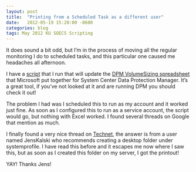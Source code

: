 ```yaml
---
layout: post
title:  "Printing from a Scheduled Task as a different user"
date:   2012-05-19 15:20:00 -0600
categories: blog
tags: May 2012 KU SOECS Scripting
---
```

It does sound a bit odd, but I’m in the process of moving all the regular monitoring I do to scheduled tasks, and this particular one caused me headaches all afternoon.

I have a [script](https://github.com/jeffpatton1971/mod-posh/blob/master/powershell/production/Update-DPMSpreadSheet.ps1) that I run that will update the [DPM VolumeSizing spreadsheet](http://blogs.technet.com/b/dpm/archive/2010/09/02/new-dpm2010-storage-calculator-links-sep-2010.aspx) that Microsoft put together for System Center Data Protection Manager. It’s a great tool, if you’ve not looked at it and are running DPM you should check it out!

The problem I had was I scheduled this to run as my account and it worked just fine. As soon as I configured this to run as a service account, the script would go, but nothing with Excel worked. I found several threads on Google that mention as much.

I finally found a very nice thread on [Technet](http://social.technet.microsoft.com/Forums/en/winserverpowershell/thread/aede572b-4c1f-4729-bc9d-899fed5fad02), the answer is from a user named JensKalski who recommends creating a desktop folder under systemprofile. I have read this before and it escapes me now where I saw this, but as soon as I created this folder on my server, I got the printout!

YAY! Thanks Jens!
